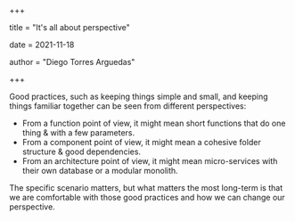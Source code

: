 +++

title = "It's all about perspective"

date = 2021-11-18

author = "Diego Torres Arguedas"

+++

Good practices, such as keeping things simple and small, and keeping things familiar together can be seen from different perspectives:

- From a function point of view, it might mean short functions that do one thing & with a few parameters.
- From a component point of view, it might mean a cohesive folder structure & good dependencies.
- From an architecture point of view, it might mean micro-services with their own database or a modular monolith.

The specific scenario matters, but what matters the most long-term is that we are comfortable with those good practices and how we can change our perspective.
